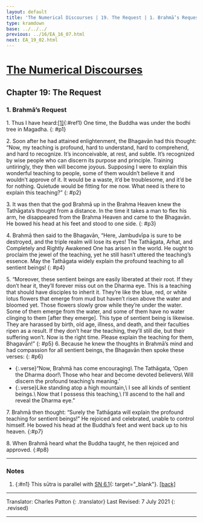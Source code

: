 ```yaml
---
layout: default
title: 'The Numerical Discourses | 19. The Request | 1. Brahmā’s Request'
type: kramdown
base: ../../../
previous: ../16/EA_16_07.html
next: EA_19_02.html
---
```


# [The Numerical Discourses](../index.html)
## Chapter 19: The Request
### 1. Brahmā’s Request

1\. Thus I have heard:[\[1\]](#n1){:#ref1} One time, the Buddha was under the bodhi tree in Magadha.
{: #p1}

2\. Soon after he had attained enlightenment, the Bhagavān had this thought: “Now, my teaching is profound, hard to understand, hard to comprehend, and hard to recognize. It’s inconceivable, at rest, and subtle. It’s recognized by wise people who can discern its purpose and principle. Training untiringly, they then will become joyous. Supposing I were to explain this wonderful teaching to people, some of them wouldn’t believe it and wouldn’t approve of it.  It would be a waste, it’d be troublesome, and it’d be for nothing. Quietude would be fitting for me now. What need is there to explain this teaching?”
{: #p2}

3\. It was then that the god Brahmā up in the Brahma Heaven knew the Tathāgata’s thought from a distance. In the time it takes a man to flex his arm, he disappeared from the Brahma Heaven and came to the Bhagavān. He bowed his head at his feet and stood to one side.
{: #p3}

4\. Brahmā then said to the Bhagavān, “Here, Jambudvīpa is sure to be destroyed, and the triple realm will lose its eyes! The Tathāgata, Arhat, and Completely and Rightly Awakened One has arisen in the world. He ought to proclaim the jewel of the teaching, yet he still hasn’t uttered the teaching’s essence. May the Tathāgata widely explain the profound teaching to all sentient beings!
{: #p4}

5\. “Moreover, these sentient beings are easily liberated at their root. If they don’t hear it, they’ll forever miss out on the Dharma eye. This is a teaching that should have disciples to inherit it. They’re like the blue, red, or white lotus flowers that emerge from mud but haven’t risen above the water and bloomed yet. Those flowers slowly grow while they’re under the water. Some of them emerge from the water, and some of them have no water clinging to them [after they emerge]. This type of sentient being is likewise. They are harassed by birth, old age, illness, and death, and their faculties ripen as a result. If they don’t hear the teaching, they’ll still die, but their suffering won’t. Now is the right time. Please explain the teaching for them, Bhagavān!”
{: #p5}
6\. Because he knew the thoughts in Brahmā’s mind and had compassion for all sentient beings, the Bhagavān then spoke these verses:
{: #p6}

* {:.verse}“Now, Brahmā has come encouraging\\
The Tathāgata, ‘Open the Dharma door!\\
Those who hear and become devoted believers\\
Will discern the profound teaching’s meaning.’
* {:.verse}Like standing atop a high mountain,\\
I see all kinds of sentient beings.\\
Now that I possess this teaching,\\
I’ll ascend to the hall and reveal the Dharma eye.”

7\. Brahmā then thought: “Surely the Tathāgata will explain the profound teaching for sentient beings!” He rejoiced and celebrated, unable to control himself. He bowed his head at the Buddha’s feet and went back up to his heaven.
{:#p7}

8\. When Brahmā heard what the Buddha taught, he then rejoiced and approved.
{:#p8}

---

### Notes

1. {:#n1} This sūtra is parallel with [SN 6.1](https://suttacentral.net/sn6.1){: target="_blank"}. [\[back\]](#ref1)

---

Translator: Charles Patton
{: .translator}
Last Revised: 7 July 2021
{: .revised}

---